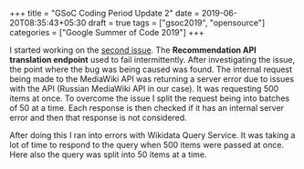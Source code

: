+++
title = "GSoC Coding Period Update 2"
date = 2019-06-20T08:35:43+05:30
draft = true
tags = ["gsoc2019", "opensource"]
categories = ["Google Summer of Code 2019"]
+++

I started working on the [second issue](https://phabricator.wikimedia.org/T215222). The **Recommendation API translation endpoint** used to fail
intermittently. After investigating the issue, the point where the bug was being caused was found. The internal request being made to the MediaWiki API was
returning a server error due to issues with the API (Russian MediaWiki API in our case). It was requesting 500 items at once.
To overcome the issue I split the request being into batches of 50 at a time. Each response is then checked if it has an internal server error
and then that response is not considered.

After doing this I ran into errors with Wikidata Query Service. It was taking a lot of time to respond to the query when 500 items were passed at once.
Here also the query was split into 50 items at a time.
